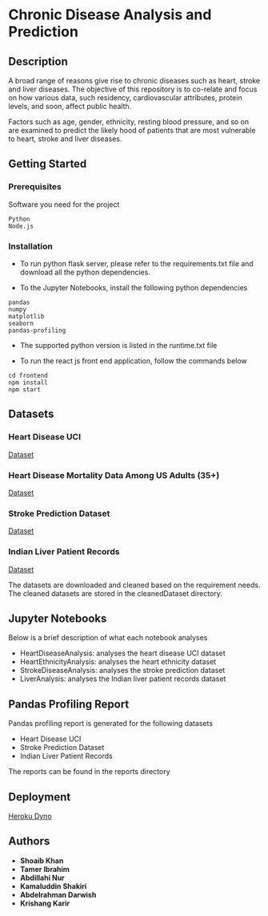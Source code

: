 # Chronic Disease Analysis and Prediction

## Description

A broad range of reasons give rise to chronic diseases such as heart, stroke and liver diseases. The objective of this repository is to co-relate and focus on how various data, such residency, cardiovascular attributes, protein levels, and soon, affect public health.

Factors such as age, gender, ethnicity, resting blood pressure, and so on are examined to predict the likely hood of patients that are most vulnerable to heart, stroke and liver diseases.

## Getting Started

### Prerequisites

Software you need for the project

```
Python
Node.js
```

### Installation

- To run python flask server, please refer to the requirements.txt file and download all the python dependencies.

- To the Jupyter Notebooks, install the following python dependencies

```
pandas
numpy
matplotlib
seaborn
pandas-profiling
```

- The supported python version is listed in the runtime.txt file

- To run the react js front end application, follow the commands below

```
cd frontend
npm install
npm start
```

## Datasets

### Heart Disease UCI

[Dataset](https://www.kaggle.com/ronitf/heart-disease-uci)

### Heart Disease Mortality Data Among US Adults (35+)

[Dataset](https://catalog.data.gov/dataset/heart-disease-mortality-data-among-us-adults-35-by-state-territory-and-county-2016-2018)

### Stroke Prediction Dataset

[Dataset](https://www.kaggle.com/fedesoriano/stroke-prediction-dataset)

### Indian Liver Patient Records

[Dataset](https://www.kaggle.com/uciml/indian-liver-patient-records)

The datasets are downloaded and cleaned based on the requirement needs. The cleaned datasets are stored in the cleanedDataset directory.

## Jupyter Notebooks

Below is a brief description of what each notebook analyses

- HeartDiseaseAnalysis: analyses the heart disease UCI dataset
- HeartEthnicityAnalysis: analyses the heart ethnicity dataset
- StrokeDiseaseAnalysis: analyses the stroke prediction dataset
- LiverAnalysis: analyses the Indian liver patient records dataset

## Pandas Profiling Report

Pandas profiling report is generated for the following datasets

- Heart Disease UCI
- Stroke Prediction Dataset
- Indian Liver Patient Records

The reports can be found in the reports directory

## Deployment

[Heroku Dyno](https://diseaseanalysis.herokuapp.com/)

## Authors

- **Shoaib Khan**
- **Tamer Ibrahim**
- **Abdillahi Nur**
- **Kamaluddin Shakiri**
- **Abdelrahman Darwish**
- **Krishang Karir**
